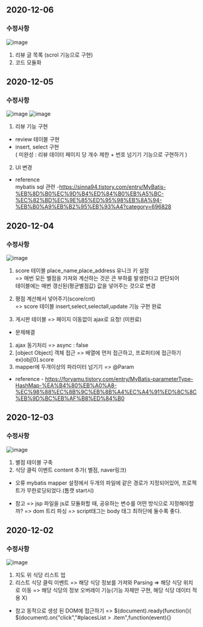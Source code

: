## 2020-12-06
### 수정사항

![image](https://user-images.githubusercontent.com/49560745/101281044-44cf4a80-3810-11eb-830a-4b073777031c.png)

1) 리뷰 글 목록 (scrol 기능으로 구현)
2) 코드 모듈화

## 2020-12-05
### 수정사항

![image](https://user-images.githubusercontent.com/49560745/101243135-834a0400-3741-11eb-9eb0-1bfd0d7dd092.png)
![image](https://user-images.githubusercontent.com/49560745/101243147-9361e380-3741-11eb-8244-9c8f8f1cfe82.png)


1) 리뷰 기능 구현  
- review 테이블 구현  
- insert, select 구현   
( 미완성 : 리뷰 데이터 페이지 당 개수 제한 + 번호 넘기기 기능으로 구현하기 )
2) UI 변경


- reference   
mybatis sql 관련 -https://sinna94.tistory.com/entry/MyBatis-%EB%8D%B0%EC%9D%B4%ED%84%B0%EB%A5%BC-%EC%82%BD%EC%9E%85%ED%95%98%EB%8A%94-%EB%B0%A9%EB%B2%95%EB%93%A4?category=696828

## 2020-12-04
### 수정사항

![image](https://user-images.githubusercontent.com/49560745/101140234-0aba4900-3656-11eb-83b9-2d65f5004731.png)



1) score 테이블 place_name,place_address 유니크 키 설정  
=> 매번 모든 별점을 가져와 계산하는 것은 큰 부하를 발생한다고 판단되어  
테이블에는 매번 갱신된(평균별점값) 값을 넣어주는 것으로 변경
  
2) 평점 계산해서 넣어주기(score/cnt)  
=> score 테이블 insert,select,selectall,update 기능 구현 완료  
  
3) 게시판 테이블 => 페이지 이동없이 ajax로 요청! (미완료)

* 문제해결
1) ajax 동기처리 => async : false
2) [object Object] 객체 접근 => 배열에 먼저 접근하고, 프로퍼티에 접근하기 ex)obj[0].score
3) mapper에 두개이상의 파라미터 넘기기 => @Param  
- reference - https://foryamu.tistory.com/entry/MyBatis-parameterType-HashMap-%EA%B4%80%EB%A0%A8-%EC%98%88%EC%8B%9C%EB%8B%A4%EC%A4%91%ED%8C%8C%EB%9D%BC%EB%AF%B8%ED%84%B0  

## 2020-12-03
### 수정사항

![image](https://user-images.githubusercontent.com/49560745/101140619-8ae0ae80-3656-11eb-9b08-6418a33adb72.png)




1) 별점 테이블 구축
2) 식당 클릭 이벤트 content 추가( 별점, naver링크)

* 오류
mybatis mapper 설정에서
두개의 파일에 같은 경로가 지정되어있어, 프로젝트가 무한로딩되었다.(톰캣 start시)
<mapper namespace="com.mapper.scoreMapper">

* 참고
=> jsp 파일을 js로 모듈화할 때, 공유하는 변수를 어떤 방식으로 지정해야할까?
=> dom 트리 파싱 => script태그는 body 태그 최하단에 둘수록 좋다.

## 2020-12-02
### 수정사항

![image](https://user-images.githubusercontent.com/49560745/100887421-4d660f00-34f8-11eb-8c57-31412d69cc95.png)

1) 지도 위 식당 리스트 업
2) 리스트 식당 클릭 이벤트
=> 해당 식당 정보를 가져와 Parsing
=> 해당 식당 위치로 이동
=> 해당 식당의 정보 오버레이 기능(기능 자체만 구현, 해당 식당 데이터 적용 X)



* 참고
동적으로 생성 된 DOM에 접근하기
=> $(document).ready(function(){
			          $(document).on("click","#placesList > .item",function(event){}

